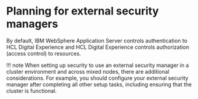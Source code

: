# Planning for external security managers

By default, IBM WebSphere Application Server controls authentication to HCL Digital Experience and HCL Digital Experience controls authorization \(access control\) to resources.

!!! note 
    When setting up security to use an external security manager in a cluster environment and across mixed nodes, there are additional considerations. For example, you should configure your external security manager after completing all other setup tasks, including ensuring that the cluster is functional.

<!--- -   **[WebSphere Trust Association Interceptors](../security/sec_ws_tai.md)**  
Security Access Manager and Computer Associates eTrust SiteMinder provide Trust Association Interceptors \(TAIs\) that are used only as an authentication service.
-   **[External authorization](../security/sec_ext_auth.md)**  
HCL Digital Experience always determines the permissions that are associated with each role, whether the role is externalized or not.
-   **[Planning considerations for WebSEAL junctions](../security/sec_permission_webseal.md)**  
A junction acts as a single point of access into a web application network.
-   **[Security Access Manager Permissions](../security/sec_tam_permission.md)**  
In many installations, WebSEAL is behind Portal between the portlets and the back-end servers they access.


**Related information**  


[HCL Digital Experience Support Statement](../overview/inst_req_supt.md) --->

